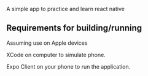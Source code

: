 A simple app to practice and learn react native

## Requirements for building/running

Assuming use on Apple devices

XCode on computer to simulate phone.

Expo Client on your phone to run the application.